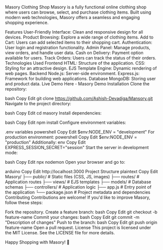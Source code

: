 Masory Clothing Shop
Masory is a fully functional online clothing shop where users can browse, select, and purchase clothing items. Built using modern web technologies, Masory offers a seamless and engaging shopping experience.

Features
User-Friendly Interface: Clean and responsive design for all devices.
Product Browsing: Explore a wide range of clothing items.
Add to Cart: Users can add selected items to their shopping cart.
Authentication: User login and registration functionality.
Admin Panel: Manage products, view orders, and handle user data.
Cash on Delivery: Payment option available for users.
Track Orders: Users can track the status of their orders.
Technologies Used
Frontend
HTML: Structure of the application.
CSS: Styling for an attractive design.
EJS Template Engine: Dynamic rendering of web pages.
Backend
Node.js: Server-side environment.
Express.js: Framework for building web applications.
Database
MongoDB: Storing user and product data.
Live Demo Here - Masory Demo
Installation
Clone the repository:

bash
Copy
Edit
git clone https://github.com/Ashish-Devadiga/Mansory.git
Navigate to the project directory:

bash
Copy
Edit
cd masory
Install dependencies:

bash
Copy
Edit
npm install
Configure environment variables:

.env variables
powershell
Copy
Edit
$env:NODE_ENV = "development"
For production environment:
powershell
Copy
Edit
$env:NODE_ENV = "production"
Additionally:
env
Copy
Edit
EXPRESS_SESSION_SECRET="session"
Start the server in development mode:

bash
Copy
Edit
npx nodemon
Open your browser and go to:

arduino
Copy
Edit
http://localhost:3000
Project Structure
plaintext
Copy
Edit
Masory/
├── public/          # Static files (CSS, JS, images)
├── routes/          # Application routes
├── views/           # EJS templates
├── models/          # Database schemas
├── controllers/     # Application logic
├── app.js           # Entry point of the application
└── package.json     # Project metadata and dependencies
Contributing
Contributions are welcome! If you'd like to improve Masory, follow these steps:

Fork the repository.
Create a feature branch:
bash
Copy
Edit
git checkout -b feature-name
Commit your changes:
bash
Copy
Edit
git commit -m "Description of changes"
Push to the branch:
bash
Copy
Edit
git push origin feature-name
Open a pull request.
License
This project is licensed under the MIT License. See the LICENSE file for more details.

Happy Shopping with Masory! 🎉
